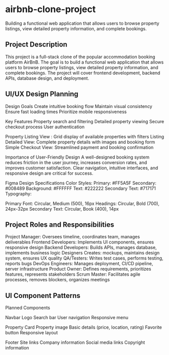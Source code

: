 # airbnb-clone-project
Building a functional web application that allows users to browse property listings, view detailed property information, and complete bookings.
## Project Description
This project is a full-stack clone of the popular accommodation booking platform AirBnB. The goal is to build a functional web application that allows users to browse property listings, view detailed property information, and complete bookings. The project will cover frontend development, backend APIs, database design, and deployment.
## UI/UX Design Planning
Design Goals
Create intuitive booking flow
Maintain visual consistency
Ensure fast loading times
Prioritize mobile responsiveness

Key Features
Property search and filtering
Detailed property viewing
Secure checkout process
User authentication

Property Listing View :	Grid display of available properties with filters
Listing Detailed View:	Complete property details with images and booking form
Simple Checkout View:	Streamlined payment and booking confirmation

Importance of User-Friendly Design
A well-designed booking system reduces friction in the user journey, increases conversion rates, and improves customer satisfaction. Clear navigation, intuitive interfaces, and responsive design are critical for success.

Figma Design Specifications
Color Styles:
Primary: #FF5A5F
Secondary: #008489
Background: #FFFFFF
Text: #222222
Secondary Text: #717171
Typography:

Primary Font: Circular, Medium (500), 16px
Headings: Circular, Bold (700), 24px-32px
Secondary Text: Circular, Book (400), 14px

## Project Roles and Responsibilities
Project Manager:	Oversees timeline, coordinates team, manages deliverables
Frontend Developers:	Implements UI components, ensures responsive design
Backend Developers:	Builds APIs, manages database, implements business logic
Designers	Creates: mockups, maintains design system, ensures UX quality
QA/Testers:	Writes test cases, performs testing, reports bugs
DevOps Engineers:	Manages deployment, CI/CD pipeline, server infrastructure
Product Owner:	Defines requirements, prioritizes features, represents stakeholders
Scrum Master:	Facilitates agile processes, removes blockers, organizes meetings


## UI Component Patterns
Planned Components

Navbar
Logo
Search bar
User navigation
Responsive menu

Property Card
Property image
Basic details (price, location, rating)
Favorite button
Responsive layout

Footer
Site links
Company information
Social media links
Copyright information
